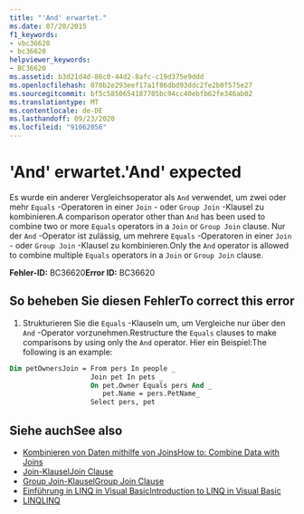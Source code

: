 ```yaml
---
title: "'And' erwartet."
ms.date: 07/20/2015
f1_keywords:
- vbc36620
- bc36620
helpviewer_keywords:
- BC36620
ms.assetid: b3d21d4d-86c0-44d2-8afc-c19d375e9ddd
ms.openlocfilehash: 070b2e293eef17a1f86dbd93ddc2fe2b0f575e27
ms.sourcegitcommit: bf5c5850654187705bc94cc40ebfb62fe346ab02
ms.translationtype: MT
ms.contentlocale: de-DE
ms.lasthandoff: 09/23/2020
ms.locfileid: "91062056"
---
```

# <a name="and-expected"></a><span data-ttu-id="50b41-102">'And' erwartet.</span><span class="sxs-lookup"><span data-stu-id="50b41-102">'And' expected</span></span>

<span data-ttu-id="50b41-103">Es wurde ein anderer Vergleichsoperator als `And` verwendet, um zwei oder mehr `Equals` -Operatoren in einer `Join` - oder `Group Join` -Klausel zu kombinieren.</span><span class="sxs-lookup"><span data-stu-id="50b41-103">A comparison operator other than `And` has been used to combine two or more `Equals` operators in a `Join` or `Group Join` clause.</span></span> <span data-ttu-id="50b41-104">Nur der `And` -Operator ist zulässig, um mehrere `Equals` -Operatoren in einer `Join` - oder `Group Join` -Klausel zu kombinieren.</span><span class="sxs-lookup"><span data-stu-id="50b41-104">Only the `And` operator is allowed to combine multiple `Equals` operators in a `Join` or `Group Join` clause.</span></span>  
  
 <span data-ttu-id="50b41-105">**Fehler-ID:** BC36620</span><span class="sxs-lookup"><span data-stu-id="50b41-105">**Error ID:** BC36620</span></span>  
  
## <a name="to-correct-this-error"></a><span data-ttu-id="50b41-106">So beheben Sie diesen Fehler</span><span class="sxs-lookup"><span data-stu-id="50b41-106">To correct this error</span></span>  
  
1. <span data-ttu-id="50b41-107">Strukturieren Sie die `Equals` -Klauseln um, um Vergleiche nur über den `And` -Operator vorzunehmen.</span><span class="sxs-lookup"><span data-stu-id="50b41-107">Restructure the `Equals` clauses to make comparisons by using only the `And` operator.</span></span> <span data-ttu-id="50b41-108">Hier ein Beispiel:</span><span class="sxs-lookup"><span data-stu-id="50b41-108">The following is an example:</span></span>  
  
```vb  
Dim petOwnersJoin = From pers In people _  
                    Join pet In pets _  
                    On pet.Owner Equals pers And _  
                       pet.Name = pers.PetName_  
                    Select pers, pet  
```  
  
## <a name="see-also"></a><span data-ttu-id="50b41-109">Siehe auch</span><span class="sxs-lookup"><span data-stu-id="50b41-109">See also</span></span>

- [<span data-ttu-id="50b41-110">Kombinieren von Daten mithilfe von Joins</span><span class="sxs-lookup"><span data-stu-id="50b41-110">How to: Combine Data with Joins</span></span>](../programming-guide/language-features/linq/how-to-combine-data-with-linq-by-using-joins.md)
- [<span data-ttu-id="50b41-111">Join-Klausel</span><span class="sxs-lookup"><span data-stu-id="50b41-111">Join Clause</span></span>](../language-reference/queries/join-clause.md)
- [<span data-ttu-id="50b41-112">Group Join-Klausel</span><span class="sxs-lookup"><span data-stu-id="50b41-112">Group Join Clause</span></span>](../language-reference/queries/group-join-clause.md)
- [<span data-ttu-id="50b41-113">Einführung in LINQ in Visual Basic</span><span class="sxs-lookup"><span data-stu-id="50b41-113">Introduction to LINQ in Visual Basic</span></span>](../programming-guide/language-features/linq/introduction-to-linq.md)
- [<span data-ttu-id="50b41-114">LINQ</span><span class="sxs-lookup"><span data-stu-id="50b41-114">LINQ</span></span>](../programming-guide/language-features/linq/index.md)
